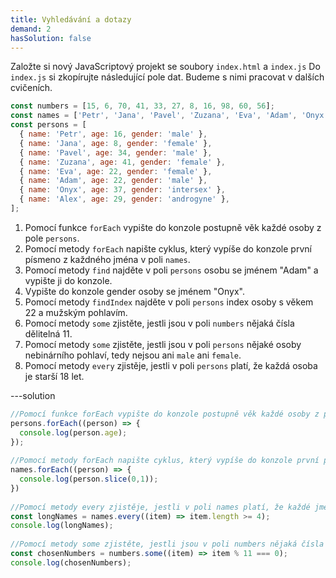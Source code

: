 ```yaml
---
title: Vyhledávání a dotazy
demand: 2
hasSolution: false
---
```


Založte si nový JavaScriptový projekt se soubory `index.html` a `index.js` Do `index.js` si zkopírujte následující pole dat. Budeme s nimi pracovat v dalších cvičeních.

```js
const numbers = [15, 6, 70, 41, 33, 27, 8, 16, 98, 60, 56];
const names = ['Petr', 'Jana', 'Pavel', 'Zuzana', 'Eva', 'Adam', 'Onyx', 'Alex'];
const persons = [
  { name: 'Petr', age: 16, gender: 'male' },
  { name: 'Jana', age: 8, gender: 'female' },
  { name: 'Pavel', age: 34, gender: 'male' },
  { name: 'Zuzana', age: 41, gender: 'female' },
  { name: 'Eva', age: 22, gender: 'female' },
  { name: 'Adam', age: 22, gender: 'male' },
  { name: 'Onyx', age: 37, gender: 'intersex' },
  { name: 'Alex', age: 29, gender: 'androgyne' },
];
```

1. Pomocí funkce `forEach` vypište do konzole postupně věk každé osoby z pole `persons`.
1. Pomocí metody `forEach` napište cyklus, který vypíše do konzole první písmeno z každného 
jména v poli `names`.
1. Pomocí metody `find` najděte v poli `persons` osobu se jménem "Adam" a vypište ji do konzole. 
1. Vypište do konzole gender osoby se jménem "Onyx".
1. Pomocí metody `findIndex` najděte v poli `persons` index osoby s věkem 22 a mužským pohlavím.
1. Pomocí metody `some` zjistěte, jestli jsou v poli `numbers` nějaká čísla dělitelná 11.
1. Pomocí metody `some` zjistěte, jestli jsou v poli `persons` nějaké osoby nebinárního pohlaví, tedy nejsou ani `male` ani `female`. 
1. Pomocí metody `every` zjistěje, jestli v poli `persons` platí, že každá osoba je starší 18 let. 

---solution

```js
//Pomocí funkce forEach vypište do konzole postupně věk každé osoby z pole persons.
persons.forEach((person) => {
  console.log(person.age);
});
​
//Pomocí metody forEach napište cyklus, který vypíše do konzole první písmeno z každného jména v poli names.
names.forEach((person) => {
  console.log(person.slice(0,1));
})
​
//Pomocí metody every zjistěje, jestli v poli names platí, že každé jméno má alespoň 4 znaky.
const longNames = names.every((item) => item.length >= 4);
console.log(longNames);
​
//Pomocí metody some zjistěte, jestli jsou v poli numbers nějaká čísla dělitelná 11.
const chosenNumbers = numbers.some((item) => item % 11 === 0);
console.log(chosenNumbers);
```
